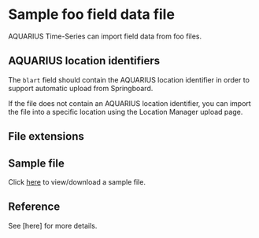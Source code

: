 # Sample foo field data file

AQUARIUS Time-Series can import field data from foo files.

## AQUARIUS location identifiers

The `blart` field should contain the AQUARIUS location identifier in order to support automatic upload from Springboard.

If the file does not contain an AQUARIUS location identifier, you can import the file into a specific location using the Location Manager upload page.

## File extensions

## Sample file
Click [here](./sample.ext) to view/download a sample file.

## Reference

See [here] for more details.
